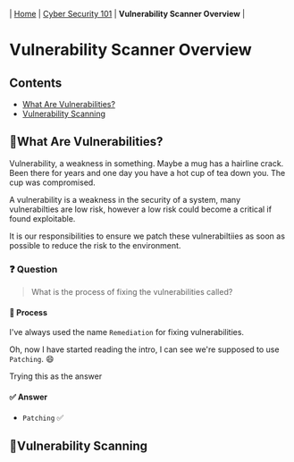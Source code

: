 | [Home](../README.md) | [Cyber Security 101](../README.md#cyber-security-101) | **Vulnerability Scanner Overview** |

# Vulnerability Scanner Overview

## Contents
- [What Are Vulnerabilities?](#what-are-vulnerabilities)
- [Vulnerability Scanning](#vulnerability-scanning)



## 📘What Are Vulnerabilities?

Vulnerability, a weakness in something. Maybe a mug has a hairline crack. Been there for years and one day you have a hot cup of tea down you. The cup was compromised.

A vulnerability is a weakness in the security of a system, many vulnerabilties are low risk, however a low risk could become a critical if found exploitable. 

It is our responsibilities to ensure we patch these vulnerabiltiies as soon as possible to reduce the risk to the environment.


### ❓ Question

> What is the process of fixing the vulnerabilities called?

#### 🧪 Process

I've always used the name `Remediation` for fixing vulnerabilities. 

Oh, now I have started reading the intro, I can see we're supposed to use `Patching`. 😄

Trying this as the answer

#### ✅ Answer

- `Patching` ✅



## 📘Vulnerability Scanning

